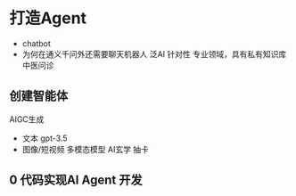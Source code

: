 # 打造Agent

- chatbot
- 为何在通义千问外还需要聊天机器人
泛AI
针对性
专业领域，具有私有知识库
中医问诊

## 创建智能体
AIGC生成
- 文本 gpt-3.5
- 图像/短视频  多模态模型
AI玄学 抽卡

## 0 代码实现AI Agent 开发